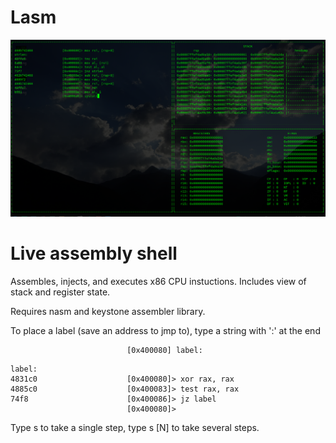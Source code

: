 # Lasm

![](imgs/example.png)

# Live assembly shell 

Assembles, injects, and executes x86 CPU instuctions. 
Includes view of stack and register state.

Requires nasm and keystone assembler library.

To place a label (save an address to jmp to), type a string with ':' at the end 

```
                          [0x400080] label:
```
```
label:
4831c0                    [0x400080]> xor rax, rax
4885c0                    [0x400083]> test rax, rax
74f8                      [0x400086]> jz label
                          [0x400080]>
```

Type s to take a single step, type s [N] to take several steps.  
